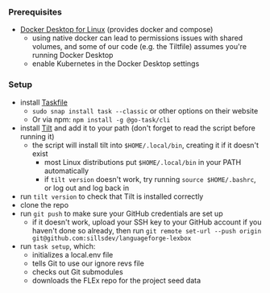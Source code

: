 ### Prerequisites
  * [Docker Desktop for Linux](https://docs.docker.com/desktop/setup/install/linux/) (provides docker and compose)
    * using native docker can lead to permissions issues with shared volumes, and some of our code (e.g. the Tiltfile) assumes you're running Docker Desktop
    * enable Kubernetes in the Docker Desktop settings

### Setup
  * install [Taskfile](https://taskfile.dev/installation/)
    * `sudo snap install task --classic` or other options on their website
    * Or via npm: `npm install -g @go-task/cli`
  * install [Tilt](https://docs.tilt.dev/) and add it to your path (don't forget to read the script before running it)
    * the script will install tilt into `$HOME/.local/bin`, creating it if it doesn't exist
      * most Linux distributions put `$HOME/.local/bin` in your PATH automatically
      * if `tilt version` doesn't work, try running `source $HOME/.bashrc`, or log out and log back in
  * run `tilt version` to check that Tilt is installed correctly
  * clone the repo
  * run `git push` to make sure your GitHub credentials are set up
    * if it doesn't work, upload your SSH key to your GitHub account if you haven't done so already, then run `git remote set-url --push origin git@github.com:sillsdev/languageforge-lexbox`
  * run `task setup`, which:
    * initializes a local.env file
    * tells Git to use our ignore revs file
    * checks out Git submodules
    * downloads the FLEx repo for the project seed data
